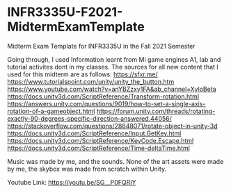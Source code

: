 # INFR3335U-F2021-MidtermExamTemplate

Midterm Exam Template for INFR3335U in the Fall 2021 Semester

Going through, I used Information learnt from Mi game engines A1, lab and tutorial activites dont in my classes. The sources for all new content that I used for
this midterm are as follows: 
https://sfxr.me/
https://www.tutorialspoint.com/unity/unity_the_button.htm
https://www.youtube.com/watch?v=anYBZzxy1FA&ab_channel=XyloBeta
https://docs.unity3d.com/ScriptReference/Transform-rotation.html
https://answers.unity.com/questions/9019/how-to-set-a-single-axis-rotation-of-a-gameobject.html
https://forum.unity.com/threads/rotating-exactly-90-degrees-specific-direction-answered.44056/
https://stackoverflow.com/questions/28648071/rotate-object-in-unity-3d
https://docs.unity3d.com/ScriptReference/Input.GetKey.html
https://docs.unity3d.com/ScriptReference/KeyCode.Escape.html
https://docs.unity3d.com/ScriptReference/Time-deltaTime.html


Music was made by me, and the sounds. None of the art assets were made by me, the skybox was made from scratch within Unity.

Youtube Link: https://youtu.be/SG__P0FQRIY
